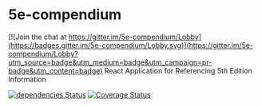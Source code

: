 # 5e-compendium

[![Join the chat at https://gitter.im/5e-compendium/Lobby](https://badges.gitter.im/5e-compendium/Lobby.svg)](https://gitter.im/5e-compendium/Lobby?utm_source=badge&utm_medium=badge&utm_campaign=pr-badge&utm_content=badge)
React Application for Referencing 5th Edition Information

[![dependencies Status](https://david-dm.org/jgunnison/5e-compendium/status.svg)](https://david-dm.org/jgunnison/5e-compendium)
[![Coverage Status](https://coveralls.io/repos/github/jgunnison/5e-compendium/badge.svg?branch=master)](https://coveralls.io/github/jgunnison/5e-compendium?branch=master)
